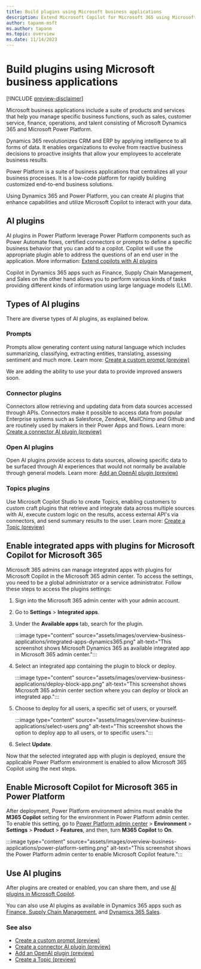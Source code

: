 ```yaml
---
title: Build plugins using Microsoft business applications
description: Extend Microsoft Copilot for Microsoft 365 using Microsoft Dynamics 365 apps and Microsoft Power Platform
author: tapanm-msft
ms.author: tapanm
ms.topic: overview
ms.date: 11/14/2023
---
```


# Build plugins using Microsoft business applications

[!INCLUDE [preview-disclaimer](includes/preview-disclaimer.md)]

Microsoft business applications include a suite of products and services that help you manage specific business functions, such as sales, customer service, finance, operations, and talent consisting of Microsoft Dynamics 365 and Microsoft Power Platform.

Dynamics 365 revolutionizes CRM and ERP by applying intelligence to all forms of data. It enables organizations to evolve from reactive business decisions to proactive insights that allow your employees to accelerate business results.

Power Platform is a suite of business applications that centralizes all your business processes. It is a low-code platform for rapidly building customized end-to-end business solutions.

Using Dynamics 365 and Power Platform, you can create AI plugins that enhance capabilities and utilize Microsoft Copilot to interact with your data.

## AI plugins

AI plugins in Power Platform leverage Power Platform components such as Power Automate flows, certified connectors or prompts to define a specific business behavior that you can add to a copilot. Copilot will use the appropriate plugin able to address the questions of an end user in the application. More information: [Extend copilots with AI plugins](/power-virtual-agents/copilot-plugins-overview)

Copilot in Dynamics 365 apps such as Finance, Supply Chain Management, and Sales on the other hand allows you to perform various kinds of tasks providing different kinds of information using large language models (LLM).

## Types of AI plugins

There are diverse types of AI plugins, as explained below.

### Prompts

Prompts allow generating content using natural language which includes summarizing, classifying, extracting entities, translating, assessing sentiment and much more. Learn more: [Create a custom prompt (preview)](/ai-builder/create-a-custom-prompt)

We are adding the ability to use your data to provide improved answers soon.

### Connector plugins

Connectors allow retrieving and updating data from data sources accessed through APIs. Connectors make it possible to access data from popular Enterprise systems such as Salesforce, Zendesk, MailChimp and Github and are routinely used by makers in their Power Apps and flows. Learn more: [Create a connector AI plugin (preview)](/connectors/create-a-connector-ai-plugin)

### Open AI plugins

Open AI plugins provide access to data sources, allowing specific data to be surfaced through AI experiences that would not normally be available through general models. Learn more: [Add an OpenAI plugin (preview)](/power-virtual-agents/copilot-ai-plugins#add-an-openai-plugin)

### Topics plugins

Use Microsoft Copilot Studio to create Topics, enabling customers to custom craft plugins that retrieve and integrate data across multiple sources with AI, execute custom logic on the results, access external API's via connectors, and send summary results to the user. Learn more: [Create a Topic (preview)](/power-virtual-agents/copilot-conversational-plugins)

## Enable integrated apps with plugins for Microsoft Copilot for Microsoft 365

Microsoft 365 admins can manage integrated apps with plugins for Microsoft Copilot in the Microsoft 365 admin center. To access the settings, you need to be a global administrator or a service administrator. Follow these steps to access the plugins settings:

1. Sign into the Microsoft 365 admin center with your admin account.

1. Go to **Settings** &gt; **Integrated apps**.

1. Under the **Available apps** tab, search for the plugin.

    :::image type="content" source="assets/images/overview-business-applications/integrated-apps-dynamics365.png" alt-text="This screenshot shows Microsoft Dynamics 365 as available integrated app in Microsoft 365 admin center.":::

1. Select an integrated app containing the plugin to block or deploy.

    :::image type="content" source="assets/images/overview-business-applications/deploy-block-app.png" alt-text="This screenshot shows Microsoft 365 admin center section where you can deploy or block an integrated app.":::

1. Choose to deploy for all users, a specific set of users, or yourself.

    :::image type="content" source="assets/images/overview-business-applications/select-users.png" alt-text="This screenshot shows the option to deploy app to all users, or to specific users.":::

1. Select **Update**.

Now that the selected integrated app with plugin is deployed, ensure the applicable Power Platform environment is enabled to allow Microsoft 365 Copilot using the next steps.

## Enable Microsoft Copilot for Microsoft 365 in Power Platform

After deployment, Power Platform environment admins must enable the **M365 Copilot** setting for the environment in Power Platform admin center. To enable this setting, go to [Power Platform admin center](https://admin.powerplatform.com/) &gt; **Environment** &gt; **Settings** &gt; **Product** &gt; **Features**, and then, turn **M365 Copilot** to **On**.

:::image type="content" source="assets/images/overview-business-applications/power-platform-setting.png" alt-text="This screenshot shows the Power Platform admin center to enable Microsoft Copilot feature.":::

## Use AI plugins

After plugins are created or enabled, you can share them, and use [AI plugins in Microsoft Copilot](/power-virtual-agents/copilot-plugins-overview).

You can also use AI plugins as available in Dynamics 365 apps such as [Finance, Supply Chain Management](/dynamics365/fin-ops-core/dev-itpro/m365-copilot/faq-for-chat-with-fno-data-on-m365copilot), and [Dynamics 365 Sales](/dynamics365/sales/microsoft-365-copilot-for-sales).

### See also

- [Create a custom prompt (preview)](/ai-builder/create-a-custom-prompt)
- [Create a connector AI plugin (preview)](/connectors/create-a-connector-ai-plugin)
- [Add an OpenAI plugin (preview)](/power-virtual-agents/copilot-ai-plugins#add-an-openai-plugin)
- [Create a Topic (preview)](/power-virtual-agents/copilot-conversational-plugins)
